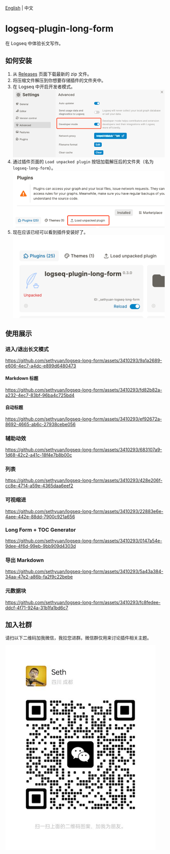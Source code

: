 [English](README.md) | 中文

# logseq-plugin-long-form

在 Logseq 中体验长文写作。

## 如何安装

1. 从 [Releases](https://gitee.com/sethyuan/logseq-long-form/releases) 页面下载最新的 zip 文件。
1. 将压缩文件解压到你想要存储插件的文件夹中。
1. 在 Logseq 中开启开发者模式。 ![](./assets/developer_mode.png)
1. 通过插件页面的 `Load unpacked plugin` 按钮加载解压后的文件夹（名为 `logseq-long-form`）。 ![](./assets/load_plugin.png)
1. 现在应该已经可以看到插件安装好了。 ![](./assets/plugin_installed.png)

## 使用展示

### 进入/退出长文模式

https://github.com/sethyuan/logseq-long-form/assets/3410293/9a1a2689-e606-4ec7-a4dc-e899d6480473

#### Markdown 标题

https://github.com/sethyuan/logseq-long-form/assets/3410293/fd82b82a-a232-4ec7-83bf-96ba4c725bd4

#### 自动标题

https://github.com/sethyuan/logseq-long-form/assets/3410293/ef92672a-8692-4665-ab6c-27938cebe056

### 辅助动效

https://github.com/sethyuan/logseq-long-form/assets/3410293/683107a9-1d68-42c2-a41c-18f4e7b8b00c

### 列表

https://github.com/sethyuan/logseq-long-form/assets/3410293/428e206f-cc8e-4714-a59e-4365daa6eef2

### 可视缩进

https://github.com/sethyuan/logseq-long-form/assets/3410293/22883e6e-4aee-442e-88dd-7900c921a656

### Long Form + TOC Generator

https://github.com/sethyuan/logseq-long-form/assets/3410293/0147a54e-9dee-4f6d-99eb-9bb909d4303d

### 导出 Markdown

https://github.com/sethyuan/logseq-long-form/assets/3410293/5a43a384-34aa-47e2-a86b-fa2f9c22bebe

### 元数据块

https://github.com/sethyuan/logseq-long-form/assets/3410293/fc8fedee-ddcf-4f71-924a-31b1fa1bd6c7

## 加入社群

请扫以下二维码加我微信，我拉您进群。微信群仅用来讨论插件相关主题。

![](./assets/wx.jpg)
